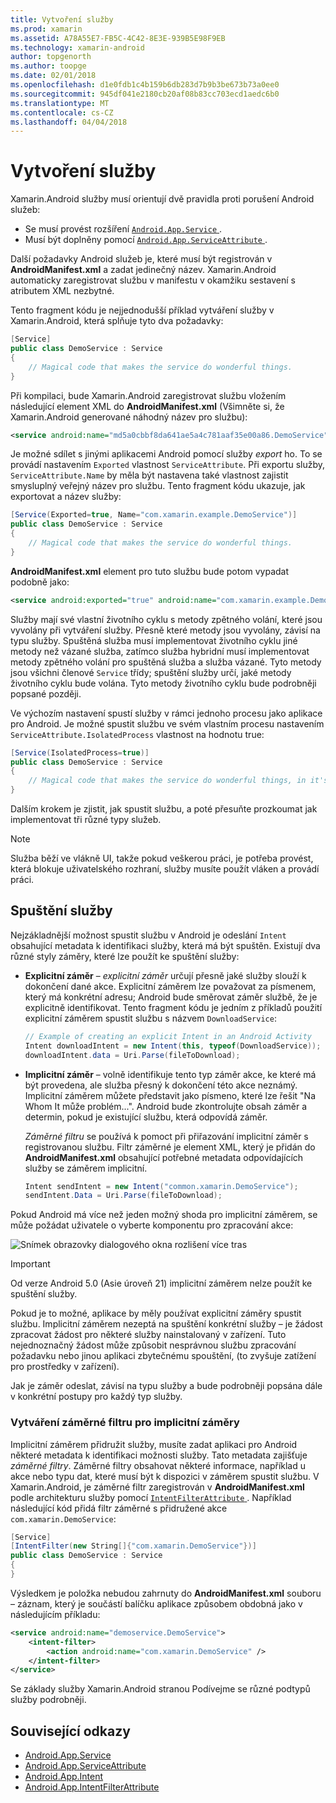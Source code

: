 ```yaml
---
title: Vytvoření služby
ms.prod: xamarin
ms.assetid: A78A55E7-FB5C-4C42-8E3E-939B5E98F9EB
ms.technology: xamarin-android
author: topgenorth
ms.author: toopge
ms.date: 02/01/2018
ms.openlocfilehash: d1e0fdb1c4b159b6db283d7b9b3be673b73a0ee0
ms.sourcegitcommit: 945df041e2180cb20af08b83cc703ecd1aedc6b0
ms.translationtype: MT
ms.contentlocale: cs-CZ
ms.lasthandoff: 04/04/2018
---
```

# <a name="creating-a-service"></a>Vytvoření služby

Xamarin.Android služby musí orientují dvě pravidla proti porušení Android služeb:

* Se musí provést rozšíření [ `Android.App.Service` ](https://developer.xamarin.com/api/type/Android.App.Service/).
* Musí být doplněny pomocí [ `Android.App.ServiceAttribute` ](https://developer.xamarin.com/api/type/Android.App.ServiceAttribute/).

Další požadavky Android služeb je, které musí být registrován v **AndroidManifest.xml** a zadat jedinečný název. Xamarin.Android automaticky zaregistrovat službu v manifestu v okamžiku sestavení s atributem XML nezbytné.

Tento fragment kódu je nejjednodušší příklad vytváření služby v Xamarin.Android, která splňuje tyto dva požadavky:  

```csharp
[Service]
public class DemoService : Service
{
    // Magical code that makes the service do wonderful things.
}
```

Při kompilaci, bude Xamarin.Android zaregistrovat službu vložením následující element XML do **AndroidManifest.xml** (Všimněte si, že Xamarin.Android generované náhodný název pro službu):

```xml
<service android:name="md5a0cbbf8da641ae5a4c781aaf35e00a86.DemoService" />
```

Je možné sdílet s jinými aplikacemi Android pomocí služby _export_ ho. To se provádí nastavením `Exported` vlastnost `ServiceAttribute`. Při exportu služby, `ServiceAttribute.Name` by měla být nastavena také vlastnost zajistit smysluplný veřejný název pro službu. Tento fragment kódu ukazuje, jak exportovat a název služby:

```csharp
[Service(Exported=true, Name="com.xamarin.example.DemoService")]
public class DemoService : Service
{
    // Magical code that makes the service do wonderful things.
}
```

**AndroidManifest.xml** element pro tuto službu bude potom vypadat podobně jako:

```xml
<service android:exported="true" android:name="com.xamarin.example.DemoService" />
```

Služby mají své vlastní životního cyklu s metody zpětného volání, které jsou vyvolány při vytváření služby. Přesně které metody jsou vyvolány, závisí na typu služby. Spuštěná služba musí implementovat životního cyklu jiné metody než vázané služba, zatímco služba hybridní musí implementovat metody zpětného volání pro spuštěná služba a služba vázané. Tyto metody jsou všichni členové `Service` třídy; spuštění služby určí, jaké metody životního cyklu bude volána. Tyto metody životního cyklu bude podrobněji popsané později.

Ve výchozím nastavení spustí služby v rámci jednoho procesu jako aplikace pro Android. Je možné spustit službu ve svém vlastním procesu nastavením `ServiceAttribute.IsolatedProcess` vlastnost na hodnotu true:

```csharp
[Service(IsolatedProcess=true)]
public class DemoService : Service
{
    // Magical code that makes the service do wonderful things, in it's own process!
}
```

Dalším krokem je zjistit, jak spustit službu, a poté přesuňte prozkoumat jak implementovat tři různé typy služeb.

> [!NOTE]
> Služba běží ve vlákně UI, takže pokud veškerou práci, je potřeba provést, která blokuje uživatelského rozhraní, služby musíte použít vláken a provádí práci.

## <a name="starting-a-service"></a>Spuštění služby

Nejzákladnější možnost spustit službu v Android je odeslání `Intent` obsahující metadata k identifikaci služby, která má být spuštěn. Existují dva různé styly záměry, které lze použít ke spuštění služby:

-   **Explicitní záměr** &ndash; _explicitní záměr_ určují přesně jaké služby slouží k dokončení dané akce. Explicitní záměrem lze považovat za písmenem, který má konkrétní adresu; Android bude směrovat záměr službě, že je explicitně identifikovat. Tento fragment kódu je jedním z příkladů použití explicitní záměrem spustit službu s názvem `DownloadService`:

    ```csharp
    // Example of creating an explicit Intent in an Android Activity
    Intent downloadIntent = new Intent(this, typeof(DownloadService));
    downloadIntent.data = Uri.Parse(fileToDownload);
    ```

-   **Implicitní záměr** &ndash; volně identifikuje tento typ záměr akce, ke které má být provedena, ale služba přesný k dokončení této akce neznámý. Implicitní záměrem můžete představit jako písmeno, které lze řešit "Na Whom It může problém...".
    Android bude zkontrolujte obsah záměr a determin, pokud je existující službu, která odpovídá záměr.

    _Záměrné filtru_ se používá k pomoct při přiřazování implicitní záměr s registrovanou službu. Filtr záměrné je element XML, který je přidán do **AndroidManifest.xml** obsahující potřebné metadata odpovídajících služby se záměrem implicitní.

    ```csharp
    Intent sendIntent = new Intent("common.xamarin.DemoService");
    sendIntent.Data = Uri.Parse(fileToDownload);
    ```

Pokud Android má více než jeden možný shoda pro implicitní záměrem, se může požádat uživatele o vyberte komponentu pro zpracování akce:

![Snímek obrazovky dialogového okna rozlišení více tras](images/creating-a-service-01.png "– snímek obrazovky dialogového okna rozlišení více tras")

> [!IMPORTANT]
> Od verze Android 5.0 (Asie úroveň 21) implicitní záměrem nelze použít ke spuštění služby.

Pokud je to možné, aplikace by měly používat explicitní záměry spustit službu. Implicitní záměrem nezeptá na spuštění konkrétní služby &ndash; je žádost zpracovat žádost pro některé služby nainstalovaný v zařízení. Tuto nejednoznačný žádost může způsobit nesprávnou službu zpracování požadavku nebo jinou aplikaci zbytečnému spouštění, (to zvyšuje zatížení pro prostředky v zařízení).

Jak je záměr odeslat, závisí na typu služby a bude podrobněji popsána dále v konkrétní postupy pro každý typ služby.


### <a name="creating-an-intent-filter-for-implicit-intents"></a>Vytváření záměrné filtru pro implicitní záměry

Implicitní záměrem přidružit služby, musíte zadat aplikaci pro Android některé metadata k identifikaci možnosti služby. Tato metadata zajišťuje _záměrné filtry_. Záměrné filtry obsahovat některé informace, například u akce nebo typu dat, které musí být k dispozici v záměrem spustit službu. V Xamarin.Android, je záměrné filtr zaregistrován v **AndroidManifest.xml** podle architekturu služby pomocí [ `IntentFilterAttribute` ](https://developer.xamarin.com/api/type/Android.App.IntentFilterAttribute/). Například následující kód přidá filtr záměrné s přidružené akce `com.xamarin.DemoService`:

```csharp
[Service]
[IntentFilter(new String[]{"com.xamarin.DemoService"})]
public class DemoService : Service
{
}
```

Výsledkem je položka nebudou zahrnuty do **AndroidManifest.xml** souboru &ndash; záznam, který je součástí balíčku aplikace způsobem obdobná jako v následujícím příkladu:

```xml
<service android:name="demoservice.DemoService">
    <intent-filter>
        <action android:name="com.xamarin.DemoService" />
    </intent-filter>
</service>
```

Se základy služby Xamarin.Android stranou Podívejme se různé podtypů služby podrobněji.


## <a name="related-links"></a>Související odkazy

- [Android.App.Service](https://developer.xamarin.com/api/type/Android.App.Service/)
- [Android.App.ServiceAttribute](https://developer.xamarin.com/api/type/Android.App.ServiceAttribute/)
- [Android.App.Intent](https://developer.xamarin.com/api/type/Android.Content.Intent/)
- [Android.App.IntentFilterAttribute](https://developer.xamarin.com/api/type/Android.App.IntentFilterAttribute/)
